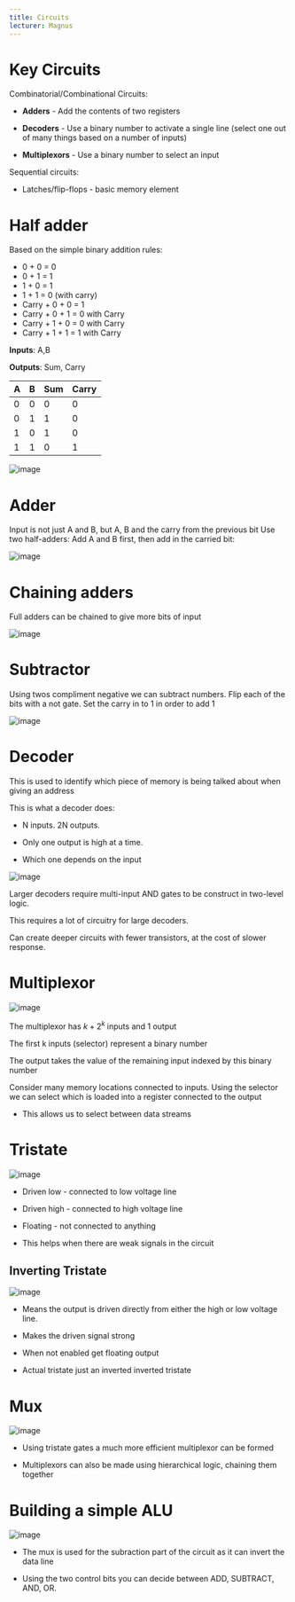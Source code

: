 ```yaml
---
title: Circuits
lecturer: Magnus
---
```


# Key Circuits

Combinatorial/Combinational Circuits:

-   **Adders** - Add the contents of two registers

-   **Decoders** - Use a binary number to activate a single line (select
    one out of many things based on a number of inputs)

-   **Multiplexors** - Use a binary number to select an input

Sequential circuits:

-   Latches/flip-flops - basic memory element

# Half adder

Based on the simple binary addition rules:

-   0 + 0 = 0
-   0 + 1 = 1
-   1 + 0 = 1
-   1 + 1 = 0 (with carry)
-   Carry + 0 + 0 = 1
-   Carry + 0 + 1 = 0 with Carry
-   Carry + 1 + 0 = 0 with Carry
-   Carry + 1 + 1 = 1 with Carry

**Inputs**: A,B

**Outputs**: Sum, Carry

| A   | B   | Sum | Carry |
| --- | --- | --- | ----- |
| 0   | 0   | 0   | 0     |
| 0   | 1   | 1   | 0     |
| 1   | 0   | 1   | 0     |
| 1   | 1   | 0   | 1     |

![image](/img/Year_1/CSys/DEMA/Circuits/half_adder.webp)

# Adder

Input is not just A and B, but A, B and the carry from the previous bit
Use two half-adders: Add A and B first, then add in the carried bit:

![image](/img/Year_1/CSys/DEMA/Circuits/adder.webp)

# Chaining adders

Full adders can be chained to give more bits of input

![image](/img/Year_1/CSys/DEMA/Circuits/chain_adder.webp)

# Subtractor

Using twos compliment negative we can subtract numbers. Flip each of the
bits with a not gate. Set the carry in to 1 in order to add 1

![image](/img/Year_1/CSys/DEMA/Circuits/subtractor.webp)

# Decoder

This is used to identify which piece of memory is being talked about
when giving an address

This is what a decoder does:

-   N inputs. 2N outputs.

-   Only one output is high at a time.

-   Which one depends on the input

![image](/img/Year_1/CSys/DEMA/Circuits/decoder.webp)

Larger decoders require multi-input AND gates to be construct in
two-level logic.

This requires a lot of circuitry for large decoders.

Can create deeper circuits with fewer transistors, at the cost of slower
response.

# Multiplexor

![image](/img/Year_1/CSys/DEMA/Circuits/multiplexor.webp)

The multiplexor has $k+2^k$ inputs and 1 output

The first k inputs (selector) represent a binary number

The output takes the value of the remaining input indexed by this binary number

Consider many memory locations connected to inputs. Using the selector we can select which is loaded into a register connected to the output

-   This allows us to select between data streams

# Tristate

![image](/img/Year_1/CSys/DEMA/Circuits/tristate.webp)

-   Driven low - connected to low voltage line

-   Driven high - connected to high voltage line

-   Floating - not connected to anything

-   This helps when there are weak signals in the circuit

## Inverting Tristate

![image](/img/Year_1/CSys/DEMA/Circuits/inverting_tristate.webp)

-   Means the output is driven directly from either the high or low
    voltage line.

-   Makes the driven signal strong

-   When not enabled get floating output

-   Actual tristate just an inverted inverted tristate

# Mux

![image](/img/Year_1/CSys/DEMA/Circuits/mux.webp)

-   Using tristate gates a much more efficient multiplexor can be formed

-   Multiplexors can also be made using hierarchical logic, chaining
    them together

# Building a simple ALU

![image](/img/Year_1/CSys/DEMA/Circuits/ALU.webp)

-   The mux is used for the subraction part of the circuit as it can
    invert the data line

-   Using the two control bits you can decide between ADD, SUBTRACT,
    AND, OR.
